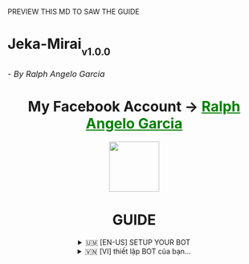 PREVIEW THIS MD TO SAW THE GUIDE

<h1>Jeka-Mirai<sub><sub>v1.0.0</sub><sub><sub><h6>- By Ralph Angelo Garcia</h6></sub></sub></sub>

<div align="center">
  My Facebook Account ->
  <a href="https://www.facebook.com/6ixAxie" style="color: green;">Ralph Angelo Garcia</a></h3></div>

> 
<p align="center">
    <img align="center" src="https://i.postimg.cc/BQMBMYpX/b7d26727df077d65155f7fde2ad43637.jpg" width="100"/>
<h1 align="center"> GUIDE </h1>
   
   <details>
   <summary align="center"> 🇺🇲 [EN-US] SETUP YOUR BOT </summary>

> <h6 align='center'>Here's an example on how to setup your Facebook Messenger Bot:<br></h6>
1. search in kiwi browser ***`c3c fbstate`*** after searching it click and download.
2. Open your fb acc in your kiwi browser and upload the c3c fbstate u downloaded on the extension
3. Go to facebook.com and click the c3c extension then copy your fbstate
4. Go to your repository and click the files then paste your fbstate in ***`jekastate.json`***
5. After pasting the fbstate go to ***`config.json`*** to setup your BOT INFO
6. If you're done already with config.json, initiate it by clicking on ***`Run`***.
7. Be patient and wait until something appears that ask you to log in using your ***Facebook Bot Account***.
8. After logging in, you can now enjoy and have fun! 😊
```bash
"BOTNAME": "BOT_NAME",
"PREFIX": "/",
"ADMINBOT": [
    "PASTE_YOUR_UID_HERE"

```
###### Chat with Me (https://www.facebook.com/6ixAxie)

If you encounter any issues or difficulties, don't hesitate to reach out and ask for assistance here. I'm here to help you with any problems you may face
 
 *Note: There is a risk of your account being banned after a certain period, so please ensure proper account management 
</details>

<details>
 <summary align="center">  🇻🇳 [VI] thiết lập BOT của bạn... </summary>

 > <h6 align='center'>Dưới đây là ví dụ về cách thiết lập Bot Facebook Messenger của bạn:
<br></h6>
1. tìm kiếm trong trình duyệt kiwi ***`c3c fbstate`*** sau khi tìm kiếm, nhấp và tải xuống.
2. Mở acc fb của bạn trong trình duyệt kiwi của bạn và tải lên fbstate c3c mà bạn đã tải xuống trên tiện ích mở rộng
3. Truy cập facebook.com và nhấp vào tiện ích mở rộng c3c sau đó sao chép fbstate của bạn
4. Đi tới kho lưu trữ của bạn và nhấp vào tệp, sau đó dán fbstate của bạn vào ***`jekastate.json`***
5. Sau khi dán fbstate vào ***`config.json`*** để thiết lập THÔNG TIN BOT của bạn
6. Nếu bạn đã hoàn thành config.json, hãy khởi động nó bằng cách nhấp vào ***`Run`***.
7. Hãy kiên nhẫn và đợi cho đến khi thông báo yêu cầu bạn đăng nhập bằng ***Tài khoản Bot Facebook*** của bạn xuất hiện.
8. Sau khi đăng nhập, bây giờ bạn có thể thưởng thức và
```bash
"BOTNAME": "BOT_NAME",
"PREFIX": "/",
"ADMINBOT": [
     "PASTE_YOUR_UID_HERE"

```
##### tài khoản facebook của tôi (https://www.facebook.com/6ixAxie)

Nếu gặp bất kỳ vấn đề hay khó khăn nào, đừng ngần ngại liên hệ và yêu cầu hỗ trợ tại đây. Tôi ở đây để giúp bạn giải quyết mọi vấn đề bạn có thể gặp phải *Lưu ý: Có nguy cơ tài khoản của bạn bị cấm sau một thời gian nhất định, vì vậy hãy đảm bảo quản lý tài khoản của mình một cách phù hợp
</details>